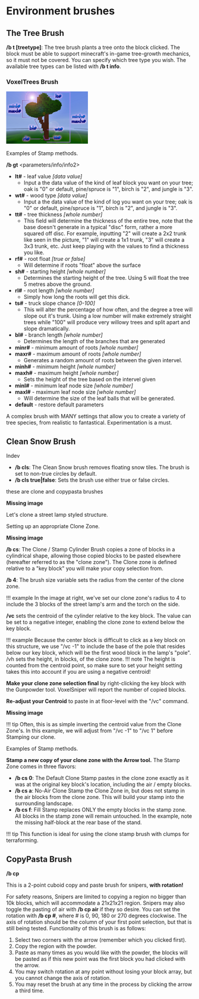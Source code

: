 # Environment brushes
## The Tree Brush
**/b t [treetype]**: The tree brush plants a tree onto the block  clicked. The block must be able to support minecraft's in-game  tree-growth mechanics, so it must not be covered. You can specify which  tree type you wish. The available tree types can be listed with **/b t info**.
### VoxelTrees Brush
![img_2.png](img_2.png)

Examples of Stamp methods. 

**/b gt** <parameters/info/info2>

* **lt#** - leaf value *[data value]*
    * Input a the data value of the kind of leaf block you want on your tree; oak is "0" or default, pine/spruce is "1", birch is "2", and  jungle is "3".
* **wt#** - wood type *[data value]*
    * Input a the data value of the kind of log you want on your tree; oak is "0" or default, pine/spruce is "1", birch is "2", and  jungle is "3".
* **tt#** - tree thickness *[whole number]*
    * This field will determine the thickness of the entire tree, note that the base doesn't generate in a typical "disc" form, rather a more squared off disc. For example, inputting "2" will create a 2x2  trunk like seen in the picture, "1" will create a 1x1 trunk, "3" will  create a 3x3 trunk, etc. Just keep playing with the values to find a  thickness you like.
* **rf#** - root float *[true or false]*
    * Will determine if roots "float" above the surface
* **sh#** - starting height *[whole number]*
    * Determines the starting height of the tree. Using 5 will float the tree 5 metres above the ground.
* **rl#** - root length *[whole number]*
    * Simply how long the roots will get this dick.
* **ts#** - truck slope chance *[0-100]*
    * This will alter the percentage of how often, and the degree a tree will slope out it's trunk. Using a low number will make extremely straight trees while "100" will produce very willowy trees and split  apart and slope dramatically.
* **bl#** - branch length *[whole number]*
    * Determines the length of the branches that are generated
* **minr#** - minimum amount of roots *[whole number]*
* **maxr#** - maximum amount of roots *[whole number]*
    * Generates a random amount of roots between the given intervel.
* **minh#** - minimum height *[whole number]*
* **maxh#** - maximum height *[whole number]*
    * Sets the height of the tree based on the intervel given
* **minl#** - minimum leaf node size *[whole number]*
* **maxl#** - maximum leaf node size *[whole number]*
    * Will determine the size of the leaf balls that will be generated.
* **default** - restore default parameters

A complex brush with MANY settings that allow you to create a variety of tree species, from realistic to fantastical. Experimentation is a must.

## Clean Snow Brush

Indev

* **/b cls**: The Clean Snow brush removes floating snow tiles. The brush is set to non-true circles by default.
* **/b cls true|false**: Sets the brush use either true or false circles. 

these are clone and copypasta brushes

**Missing image**

Let's clone a street lamp styled structure. 

Setting up an appropriate Clone Zone. 

**Missing image**

**/b cs**: The Clone / Stamp Cylinder Brush copies a zone of  blocks in a cylindrical shape, allowing those copied blocks to be pasted elsewhere (hereafter referred to as the "clone zone"). The Clone zone is defined relative to a "key block" you will make your copy selection from.

**/b 4**: The brush size variable sets the radius from the center of the clone zone.

!!! example
    In the image at right, we've set our clone zone's radius to 4 to include the 3 blocks of the street lamp's arm and the torch on the side.

**/vc** sets the centroid of the cylinder relative to the key block. The value can be set to a negative integer, enabling the clone  zone to extend below the key block.

!!! example
    Because the center block is difficult to click as a key block on this structure, we use "/vc -1" to include the base of the pole that resides below our key block, which will be the first wood block in the lamp's "pole". /vh sets the height, in blocks, of the clone zone.
!!! note
    The height is counted from the centroid point, so make sure to set your height setting takes this into account if you are using a negative centroid! 

**Make your clone zone selection final** by right-clicking the key block with the Gunpowder tool. VoxelSniper will report the number of copied blocks.

**Re-adjust your Centroid** to paste in at floor-level with the "/vc" command.

**Missing image**

!!! tip
    Often, this is as simple inverting the centroid value from the Clone Zone's. In this example, we will adjust from "/vc -1" to "/vc 1" before Stamping our clone.

Examples of Stamp methods. 

**Stamp a new copy of your clone zone with the Arrow tool.** The Stamp Zone comes in three flavors:

* **/b cs 0**: The Default Clone Stamp pastes in the clone zone exactly as it was at the original key block's location, including the air / empty blocks.
* **/b cs a**: No-Air Clone Stamp the Clone Zone in, but does not stamp in the air blocks from the clone zone. This will build your stamp into the surrounding landscape.
* **/b cs f**: Fill Stamp replaces ONLY the empty blocks in the stamp zone. All blocks in the stamp zone will remain untouched. In  the example, note the missing half-block at the rear base of the stand.

!!! tip
    This function is ideal for using the clone stamp brush with clumps for terraforming.

## CopyPasta Brush
**/b cp**

This is a 2-point cuboid copy and paste brush for snipers, **with rotation!**

For safety reasons, Snipers are limited to copying a region no bigger than 10k blocks, which will accommodate a 21x21x21 region. Snipers may also toggle the pasting of air with **/b cp air** if they so desire. You can set the rotation with **/b cp #**, where # is 0, 90, 180 or 270 degrees clockwise. The axis of rotation should be the column of your first point selection, but that is still being tested. Functionality of this brush is as follows:

1. Select two corners with the arrow (remember which you clicked first).
2. Copy the region with the powder.
3. Paste as many times as you would like with the powder, the blocks will be pasted as if this new point was the first block you had clicked with the arrow.
4. You may switch rotation at any point without losing your block array, but you cannot change the axis of rotation.
5. You may reset the brush at any time in the process by clicking the arrow a third time.
